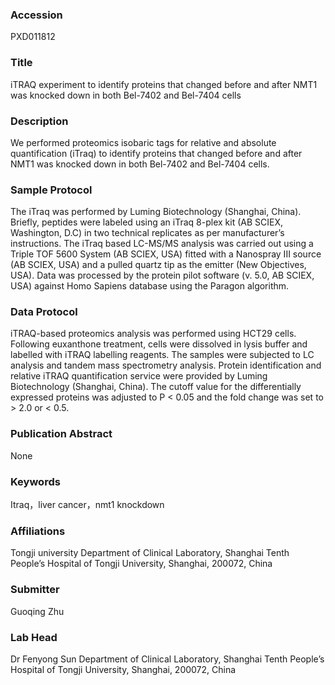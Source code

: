 ### Accession
PXD011812

### Title
iTRAQ experiment to identify proteins that changed before and after NMT1 was knocked down in both Bel-7402 and Bel-7404 cells

### Description
We performed proteomics isobaric tags for relative and absolute quantification (iTraq) to identify proteins that changed before and after NMT1 was knocked down in both Bel-7402 and Bel-7404 cells.

### Sample Protocol
The iTraq was performed by Luming Biotechnology (Shanghai, China). Briefly, peptides were labeled using an iTraq 8-plex kit (AB SCIEX, Washington, D.C) in two technical replicates as per manufacturer’s instructions. The iTraq based LC-MS/MS analysis was carried out using a Triple TOF 5600 System (AB SCIEX, USA) fitted with a Nanospray III source (AB SCIEX, USA) and a pulled quartz tip as the emitter (New Objectives, USA). Data was processed by the protein pilot software (v. 5.0, AB SCIEX, USA) against Homo Sapiens database using the Paragon algorithm.

### Data Protocol
iTRAQ-based proteomics analysis was performed using HCT29 cells. Following euxanthone treatment, cells were dissolved in lysis buffer and labelled with iTRAQ labelling reagents. The samples were subjected to LC analysis and tandem mass spectrometry analysis. Protein identification and relative iTRAQ quantification service were provided by Luming Biotechnology (Shanghai, China). The cutoff value for the differentially expressed proteins was adjusted to P < 0.05 and the fold change was set to > 2.0 or < 0.5.

### Publication Abstract
None

### Keywords
Itraq，liver cancer，nmt1 knockdown

### Affiliations
Tongji university
Department of Clinical Laboratory, Shanghai Tenth People’s Hospital of Tongji University, Shanghai, 200072, China

### Submitter
Guoqing Zhu

### Lab Head
Dr Fenyong Sun
Department of Clinical Laboratory, Shanghai Tenth People’s Hospital of Tongji University, Shanghai, 200072, China


